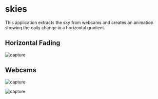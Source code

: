 # skies

This application extracts the sky from webcams and creates an animation showing the daily change in a horizontal gradient.

## Horizontal Fading
![capture](https://github.com/herdav/globalSkyCam/blob/main/img/ui-fading.png)

## Webcams

![capture](https://github.com/herdav/globalSkyCam/blob/main/img/ui-webcams.png)

![capture](https://github.com/herdav/globalSkyCam/blob/main/img/ui-stats.png)
